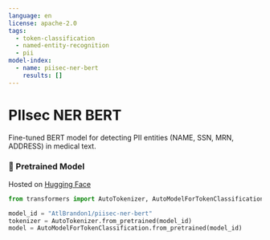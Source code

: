 ```yaml
---
language: en
license: apache-2.0
tags:
  - token-classification
  - named-entity-recognition
  - pii
model-index:
  - name: piisec-ner-bert
    results: []
---
```

# PIIsec NER BERT
Fine-tuned BERT model for detecting PII entities (NAME, SSN, MRN, ADDRESS) in medical text.

### 🔗 Pretrained Model
Hosted on [Hugging Face](https://huggingface.co/AtlBrandon1/piisec-ner-bert)

```python
from transformers import AutoTokenizer, AutoModelForTokenClassification

model_id = "AtlBrandon1/piisec-ner-bert"
tokenizer = AutoTokenizer.from_pretrained(model_id)
model = AutoModelForTokenClassification.from_pretrained(model_id)
